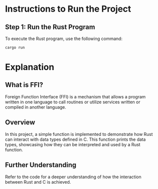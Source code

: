 
# Instructions to Run the Project

## Step 1: Run the Rust Program
To execute the Rust program, use the following command:
```bash
cargo run
```

# Explanation

## What is FFI? 
Foreign Function Interface (FFI) is a mechanism that allows a program written in one language to call routines or utilize services written or compiled in another language.

## Overview
In this project, a simple function is implemented to demonstrate how Rust can interact with data types defined in C. This function prints the data types, showcasing how they can be interpreted and used by a Rust function.

## Further Understanding
Refer to the code for a deeper understanding of how the interaction between Rust and C is achieved.
